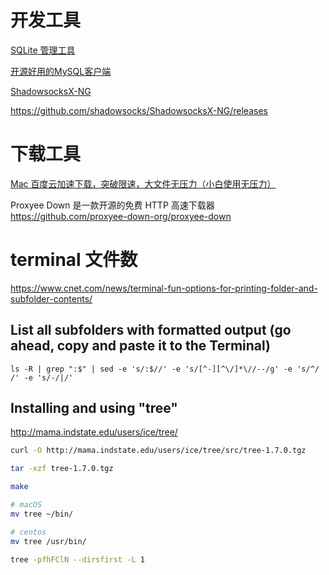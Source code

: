 
# 开发工具

[SQLite 管理工具](http://sqlitebrowser.org/)

[开源好用的MySQL客户端](http://www.sequelpro.com/download)

[ShadowsocksX-NG](https://github.com/shadowsocks/ShadowsocksX-NG)

https://github.com/shadowsocks/ShadowsocksX-NG/releases


# 下载工具

[Mac 百度云加速下载，突破限速，大文件无压力（小白使用无压力）](http://xclient.info/a/6b6c46df-3e4f-1b17-ae30-0c8b49df92cc.html?t=b67bb3cceeb4abb131135f33e92b6ed191d10c17)

Proxyee Down 是一款开源的免费 HTTP 高速下载器
https://github.com/proxyee-down-org/proxyee-down


# terminal 文件数

https://www.cnet.com/news/terminal-fun-options-for-printing-folder-and-subfolder-contents/

## List all subfolders with formatted output (go ahead, copy and paste it to the Terminal)

```
ls -R | grep ":$" | sed -e 's/:$//' -e 's/[^-][^\/]*\//--/g' -e 's/^/ /' -e 's/-/|/'
```

## Installing and using "tree"


http://mama.indstate.edu/users/ice/tree/

```bash
curl -O http://mama.indstate.edu/users/ice/tree/src/tree-1.7.0.tgz

tar -xzf tree-1.7.0.tgz

make

# macOS
mv tree ~/bin/

# centos
mv tree /usr/bin/

tree -pfhFClN --dirsfirst -L 1
```



